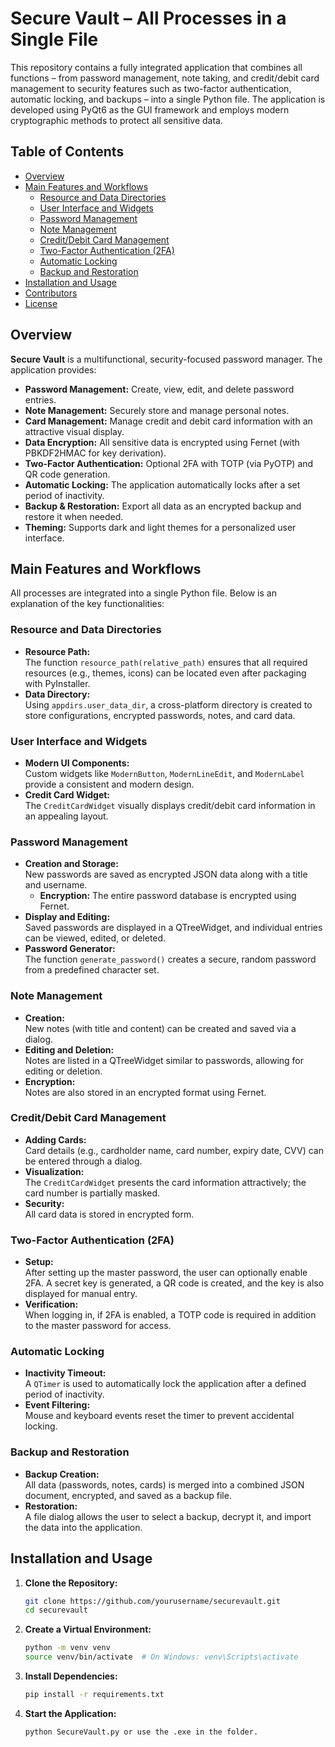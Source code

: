# Secure Vault – All Processes in a Single File

This repository contains a fully integrated application that combines all functions – from password management, note taking, and credit/debit card management to security features such as two-factor authentication, automatic locking, and backups – into a single Python file. The application is developed using PyQt6 as the GUI framework and employs modern cryptographic methods to protect all sensitive data.

## Table of Contents

- [Overview](#overview)
- [Main Features and Workflows](#main-features-and-workflows)
  - [Resource and Data Directories](#resource-and-data-directories)
  - [User Interface and Widgets](#user-interface-and-widgets)
  - [Password Management](#password-management)
  - [Note Management](#note-management)
  - [Credit/Debit Card Management](#creditdebit-card-management)
  - [Two-Factor Authentication (2FA)](#two-factor-authentication-2fa)
  - [Automatic Locking](#automatic-locking)
  - [Backup and Restoration](#backup-and-restoration)
- [Installation and Usage](#installation-and-usage)
- [Contributors](#contributors)
- [License](#license)

## Overview

**Secure Vault** is a multifunctional, security-focused password manager. The application provides:

- **Password Management:** Create, view, edit, and delete password entries.
- **Note Management:** Securely store and manage personal notes.
- **Card Management:** Manage credit and debit card information with an attractive visual display.
- **Data Encryption:** All sensitive data is encrypted using Fernet (with PBKDF2HMAC for key derivation).
- **Two-Factor Authentication:** Optional 2FA with TOTP (via PyOTP) and QR code generation.
- **Automatic Locking:** The application automatically locks after a set period of inactivity.
- **Backup & Restoration:** Export all data as an encrypted backup and restore it when needed.
- **Theming:** Supports dark and light themes for a personalized user interface.

## Main Features and Workflows

All processes are integrated into a single Python file. Below is an explanation of the key functionalities:

### Resource and Data Directories

- **Resource Path:**  
  The function `resource_path(relative_path)` ensures that all required resources (e.g., themes, icons) can be located even after packaging with PyInstaller.
- **Data Directory:**  
  Using `appdirs.user_data_dir`, a cross-platform directory is created to store configurations, encrypted passwords, notes, and card data.

### User Interface and Widgets

- **Modern UI Components:**  
  Custom widgets like `ModernButton`, `ModernLineEdit`, and `ModernLabel` provide a consistent and modern design.
- **Credit Card Widget:**  
  The `CreditCardWidget` visually displays credit/debit card information in an appealing layout.

### Password Management

- **Creation and Storage:**  
  New passwords are saved as encrypted JSON data along with a title and username.  
  - **Encryption:** The entire password database is encrypted using Fernet.
- **Display and Editing:**  
  Saved passwords are displayed in a QTreeWidget, and individual entries can be viewed, edited, or deleted.
- **Password Generator:**  
  The function `generate_password()` creates a secure, random password from a predefined character set.

### Note Management

- **Creation:**  
  New notes (with title and content) can be created and saved via a dialog.
- **Editing and Deletion:**  
  Notes are listed in a QTreeWidget similar to passwords, allowing for editing or deletion.
- **Encryption:**  
  Notes are also stored in an encrypted format using Fernet.

### Credit/Debit Card Management

- **Adding Cards:**  
  Card details (e.g., cardholder name, card number, expiry date, CVV) can be entered through a dialog.
- **Visualization:**  
  The `CreditCardWidget` presents the card information attractively; the card number is partially masked.
- **Security:**  
  All card data is stored in encrypted form.

### Two-Factor Authentication (2FA)

- **Setup:**  
  After setting up the master password, the user can optionally enable 2FA. A secret key is generated, a QR code is created, and the key is also displayed for manual entry.
- **Verification:**  
  When logging in, if 2FA is enabled, a TOTP code is required in addition to the master password for access.

### Automatic Locking

- **Inactivity Timeout:**  
  A `QTimer` is used to automatically lock the application after a defined period of inactivity.
- **Event Filtering:**  
  Mouse and keyboard events reset the timer to prevent accidental locking.

### Backup and Restoration

- **Backup Creation:**  
  All data (passwords, notes, cards) is merged into a combined JSON document, encrypted, and saved as a backup file.
- **Restoration:**  
  A file dialog allows the user to select a backup, decrypt it, and import the data into the application.

## Installation and Usage

1. **Clone the Repository:**

   ```bash
   git clone https://github.com/yourusername/securevault.git
   cd securevault

2. **Create a Virtual Environment:**

   ```bash
   python -m venv venv
   source venv/bin/activate  # On Windows: venv\Scripts\activate

3. **Install Dependencies:**

   ```bash
   pip install -r requirements.txt

4. **Start the Application:**

   ```bash
   python SecureVault.py or use the .exe in the folder.

